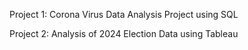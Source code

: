Project 1: Corona Virus Data Analysis Project using SQL

Project 2: Analysis of 2024 Election Data using Tableau


